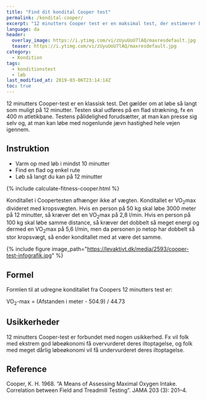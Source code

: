 ```yaml
---
title: "Find dit kondital Cooper test"
permalink: /kondital-cooper/
excerpt: "12 minutters Cooper test er en maksimal test, der estimerer konditallet ud fra den tilbagelagte distance."
language: da
header:
  overlay_image: https://i.ytimg.com/vi/zUyuUoU7lAQ/maxresdefault.jpg
  teaser: https://i.ytimg.com/vi/zUyuUoU7lAQ/maxresdefault.jpg
category:
  - Kondition
tags:
  - konditionstest
  - løb
last_modified_at: 2019-03-06T23:14:14Z
toc: true
---
```


12 minutters Cooper-test er en klassisk test. Det gælder om at løbe så langt som muligt på 12 minutter. Testen skal udføres på en flad strækning, fx en 400 m atletikbane. Testens pålidelighed forudsætter, at man kan presse sig selv og, at man kan løbe med nogenlunde jævn hastighed hele vejen igennem.

## Instruktion

- Varm op med løb i mindst 10 minutter
- Find en flad og enkel rute
- Løb så langt du kan på 12 minutter

{% include calculate-fitness-cooper.html %}

Konditallet i Coopertesten afhænger ikke af vægten. Konditallet er VO<sub>2</sub>max divideret med kropsvægten. Hvis en person på 50 kg skal løbe 3000 meter på 12 minutter, så kræver det en VO<sub>2</sub>max på 2,8 l/min. Hvis en person på 100 kg skal løbe samme distance, så kræver det dobbelt så meget energi og dermed en VO<sub>2</sub>max på 5,6 l/min, men da personen jo netop har dobbelt så stor kropsvægt, så ender konditallet med at være det samme.

{% include figure image_path="https://levaktivt.dk/media/2593/cooper-test-infografik.jpg" %}

## Formel

Formlen til at udregne konditallet fra Coopers 12 minutters test er:

VO<sub>2</sub>-max = (Afstanden i meter - 504.9) / 44.73

## Usikkerheder

12 minutters Cooper-test er forbundet med nogen usikkerhed. Fx vil folk med ekstrem god løbeøkonomi få overvurderet deres iltoptagelse, og folk med meget dårlig løbeøkonomi vil få undervurderet deres iltoptagelse.

## Reference

Cooper, K. H. 1968. “A Means of Assessing Maximal Oxygen Intake. Correlation between Field and Treadmill Testing”. JAMA 203 (3): 201–4.
